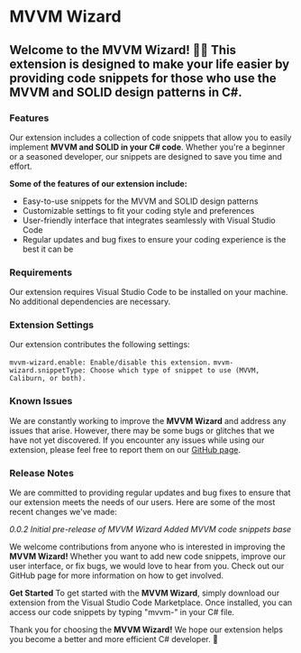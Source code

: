 # MVVM Wizard

## Welcome to the MVVM Wizard! 🧙‍♀️ This extension is designed to make your life easier by providing code snippets for those who use the MVVM and SOLID design patterns in C#.

### Features

Our extension includes a collection of code snippets that allow you to easily implement **MVVM and SOLID in your C# code**. Whether you're a beginner or a seasoned developer, our snippets are designed to save you time and effort.

**Some of the features of our extension include:**

- Easy-to-use snippets for the MVVM and SOLID design patterns
- Customizable settings to fit your coding style and preferences
- User-friendly interface that integrates seamlessly with Visual Studio Code
- Regular updates and bug fixes to ensure your coding experience is the best it can be

### Requirements

Our extension requires Visual Studio Code to be installed on your machine. No additional dependencies are necessary.

### Extension Settings

Our extension contributes the following settings:

``mvvm-wizard.enable: Enable/disable this extension.``
``mvvm-wizard.snippetType: Choose which type of snippet to use (MVVM, Caliburn, or both).``

### Known Issues

We are constantly working to improve the **MVVM Wizard** and address any issues that arise. However, there may be some bugs or glitches that we have not yet discovered. If you encounter any issues while using our extension, please feel free to report them on our [GitHub page](https://github.com/lucasgarciadev22/VSCode-Extensions).

### Release Notes

We are committed to providing regular updates and bug fixes to ensure that our extension meets the needs of our users. Here are some of the most recent changes we've made:

*0.0.2*
*Initial pre-release of MVVM Wizard*
*Added MVVM code snippets base*

We welcome contributions from anyone who is interested in improving the **MVVM Wizard!** Whether you want to add new code snippets, improve our user interface, or fix bugs, we would love to hear from you. Check out our GitHub page for more information on how to get involved.

**Get Started**
To get started with the **MVVM Wizard**, simply download our extension from the Visual Studio Code Marketplace. Once installed, you can access our code snippets by typing "mvvm-" in your C# file.

Thank you for choosing the **MVVM Wizard!** We hope our extension helps you become a better and more efficient C# developer. 🚀